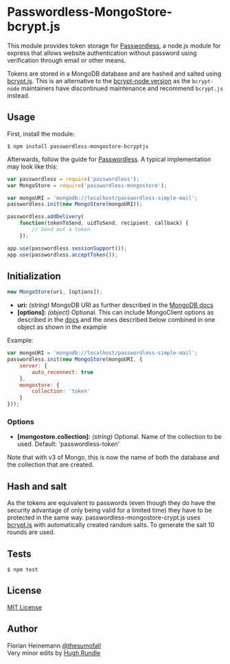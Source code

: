 # Passwordless-MongoStore-bcrypt.js

This module provides token storage for [Passwordless](https://github.com/florianheinemann/passwordless), a node.js module for express that allows website authentication without password using verification through email or other means.

Tokens are stored in a MongoDB database and are hashed and salted using [bcrypt.js](https://github.com/dcodeIO/bcrypt.js). This is an alternative to the [bcrypt-node version](https://www.npmjs.org/package/passwordless-mongostore-bcrypt-node) as the `bcrypt-node` maintainers have discontinued maintenance and recommend `bcrypt.js` instead.

## Usage

First, install the module:

`$ npm install passwordless-mongostore-bcryptjs`

Afterwards, follow the guide for [Passwordless](https://github.com/florianheinemann/passwordless). A typical implementation may look like this:

```javascript
var passwordless = require('passwordless');
var MongoStore = require('passwordless-mongostore');

var mongoURI = 'mongodb://localhost/passwordless-simple-mail';
passwordless.init(new MongoStore(mongoURI));

passwordless.addDelivery(
    function(tokenToSend, uidToSend, recipient, callback) {
        // Send out a token
    });

app.use(passwordless.sessionSupport());
app.use(passwordless.acceptToken());
```

## Initialization

```javascript
new MongoStore(uri, [options]);
```
* **uri:** *(string)* MongoDB URI as further described in the [MongoDB docs]( http://docs.mongodb.org/manual/reference/connection-string/)
* **[options]:** *(object)* Optional. This can include MongoClient options as described in the [docs]( http://mongodb.github.io/node-mongodb-native/api-generated/mongoclient.html#mongoclient-connect) and the ones described below combined in one object as shown in the example

Example:
```javascript
var mongoURI = 'mongodb://localhost/passwordless-simple-mail';
passwordless.init(new MongoStore(mongoURI, {
    server: {
        auto_reconnect: true
    },
    mongostore: {
        collection: 'token'
    }
}));
```

### Options
* **[mongostore.collection]:** *(string)* Optional. Name of the collection to be used. Default: 'passwordless-token'

Note that with v3 of Mongo, this is now the name of both the database and the collection that are created.

## Hash and salt
As the tokens are equivalent to passwords (even though they do have the security advantage of only being valid for a limited time) they have to be protected in the same way. passwordless-mongostore-crypt.js uses [bcrypt.js](https://github.com/dcodeIO/bcrypt.js) with automatically created random salts. To generate the salt 10 rounds are used.

## Tests

`$ npm test`

## License

[MIT License](http://opensource.org/licenses/MIT)

## Author

Florian Heinemann [@thesumofall](http://twitter.com/thesumofall/)  
Very minor edits by [Hugh Rundle](https://www.hughrundle.net)
